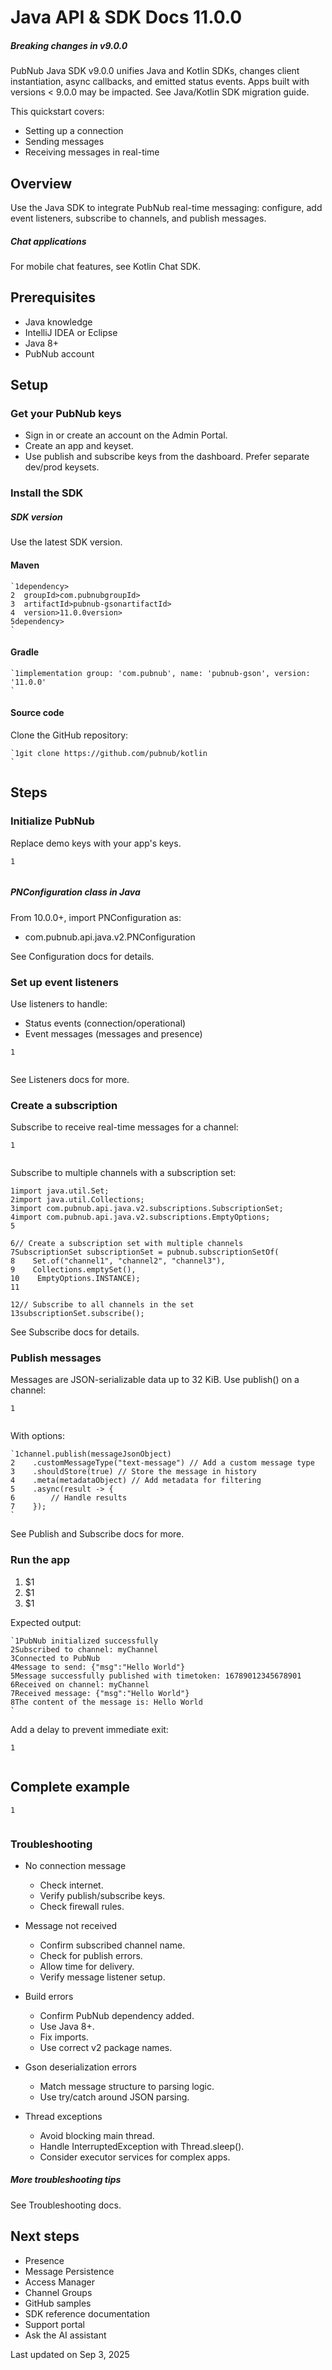 # Java API & SDK Docs 11.0.0

##### Breaking changes in v9.0.0

PubNub Java SDK v9.0.0 unifies Java and Kotlin SDKs, changes client instantiation, async callbacks, and emitted status events. Apps built with versions < 9.0.0 may be impacted. See Java/Kotlin SDK migration guide.

This quickstart covers:
- Setting up a connection
- Sending messages
- Receiving messages in real-time

## Overview

Use the Java SDK to integrate PubNub real-time messaging: configure, add event listeners, subscribe to channels, and publish messages.

##### Chat applications

For mobile chat features, see Kotlin Chat SDK.

## Prerequisites

- Java knowledge
- IntelliJ IDEA or Eclipse
- Java 8+
- PubNub account

## Setup

### Get your PubNub keys

- Sign in or create an account on the Admin Portal.
- Create an app and keyset.
- Use publish and subscribe keys from the dashboard. Prefer separate dev/prod keysets.

### Install the SDK

##### SDK version

Use the latest SDK version.

#### Maven

```
`1dependency>  
2  groupId>com.pubnubgroupId>  
3  artifactId>pubnub-gsonartifactId>  
4  version>11.0.0version>  
5dependency>  
`
```

#### Gradle

```
`1implementation group: 'com.pubnub', name: 'pubnub-gson', version: '11.0.0'  
`
```

#### Source code

Clone the GitHub repository:

```
`1git clone https://github.com/pubnub/kotlin  
`
```

## Steps

### Initialize PubNub

Replace demo keys with your app's keys.

```
1
  

```

##### PNConfiguration class in Java

From 10.0.0+, import PNConfiguration as:
- com.pubnub.api.java.v2.PNConfiguration

See Configuration docs for details.

### Set up event listeners

Use listeners to handle:
- Status events (connection/operational)
- Event messages (messages and presence)

```
1
  

```

See Listeners docs for more.

### Create a subscription

Subscribe to receive real-time messages for a channel:

```
1
  

```

Subscribe to multiple channels with a subscription set:

```
1import java.util.Set;  
2import java.util.Collections;  
3import com.pubnub.api.java.v2.subscriptions.SubscriptionSet;  
4import com.pubnub.api.java.v2.subscriptions.EmptyOptions;  
5
  
6// Create a subscription set with multiple channels  
7SubscriptionSet subscriptionSet = pubnub.subscriptionSetOf(  
8    Set.of("channel1", "channel2", "channel3"),   
9    Collections.emptySet(),   
10    EmptyOptions.INSTANCE);  
11
  
12// Subscribe to all channels in the set  
13subscriptionSet.subscribe();  

```

See Subscribe docs for details.

### Publish messages

Messages are JSON-serializable data up to 32 KiB. Use publish() on a channel:

```
1
  

```

With options:

```
`1channel.publish(messageJsonObject)  
2    .customMessageType("text-message") // Add a custom message type  
3    .shouldStore(true) // Store the message in history  
4    .meta(metadataObject) // Add metadata for filtering  
5    .async(result -> {  
6        // Handle results  
7    });  
`
```

See Publish and Subscribe docs for more.

### Run the app

1. $1
2. $1
3. $1

Expected output:

```
`1PubNub initialized successfully  
2Subscribed to channel: myChannel  
3Connected to PubNub  
4Message to send: {"msg":"Hello World"}  
5Message successfully published with timetoken: 16789012345678901  
6Received on channel: myChannel  
7Received message: {"msg":"Hello World"}  
8The content of the message is: Hello World  
`
```

Add a delay to prevent immediate exit:

```
1
  

```

## Complete example

```
1
  

```

### Troubleshooting

- No connection message
  - Check internet.
  - Verify publish/subscribe keys.
  - Check firewall rules.

- Message not received
  - Confirm subscribed channel name.
  - Check for publish errors.
  - Allow time for delivery.
  - Verify message listener setup.

- Build errors
  - Confirm PubNub dependency added.
  - Use Java 8+.
  - Fix imports.
  - Use correct v2 package names.

- Gson deserialization errors
  - Match message structure to parsing logic.
  - Use try/catch around JSON parsing.

- Thread exceptions
  - Avoid blocking main thread.
  - Handle InterruptedException with Thread.sleep().
  - Consider executor services for complex apps.

##### More troubleshooting tips

See Troubleshooting docs.

## Next steps

- Presence
- Message Persistence
- Access Manager
- Channel Groups
- GitHub samples
- SDK reference documentation
- Support portal
- Ask the AI assistant

Last updated on Sep 3, 2025